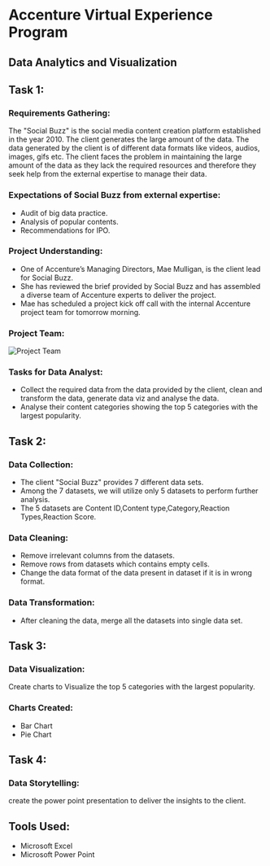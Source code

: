 # Accenture Virtual Experience Program
## Data Analytics and Visualization
## Task 1:
### Requirements Gathering:
The "Social Buzz" is the social media content creation platform established in the year 2010. The client generates the large amount of the data. The data generated by the client is of different data formats like videos, audios, images, gifs etc. The client faces the problem in maintaining the large amount of the data as they lack the required resources and therefore they seek help from the external expertise to manage their data. 


### Expectations of Social Buzz from external expertise:<br>
* Audit of big data practice.
* Analysis of popular contents.
* Recommendations for IPO.


### Project Understanding:
* One of Accenture’s Managing Directors, Mae Mulligan, is the client lead for Social Buzz.
* She has reviewed the brief provided by Social Buzz and has assembled a diverse team of Accenture experts to deliver the project.
* Mae has scheduled a project kick off call with the internal Accenture project team for tomorrow morning.


### Project Team:

![Project Team](https://github.com/Krupa-Varsha-P/Accenture-Virtual-Experience-Program/assets/100466625/30197dc4-9340-416b-a3f8-7a9c469767a6)


### Tasks for Data Analyst:
* Collect the required data from the data provided by the client, clean and transform the data, generate data viz and analyse the data.
* Analyse their content categories showing the top 5 categories with the largest popularity.


 ## Task 2:

### Data Collection:

* The client "Social Buzz" provides 7 different data sets.
* Among the 7 datasets, we will utilize only 5 datasets to perform further analysis.
* The 5 datasets are Content ID,Content type,Category,Reaction Types,Reaction Score.


### Data Cleaning:

* Remove irrelevant columns from the datasets.
* Remove rows from datasets which contains empty cells.
* Change the data format of the data present in dataset if it is in wrong format.


 ### Data Transformation:

 * After cleaning the data, merge all the datasets into single data set. 


## Task 3:

### Data Visualization:

Create charts to Visualize the top 5 categories with the largest popularity.

### Charts Created:

* Bar Chart
* Pie Chart

 ## Task 4:

 ### Data Storytelling:

 create the power point presentation to deliver the insights to the client.


## Tools Used:

* Microsoft Excel
* Microsoft Power Point
